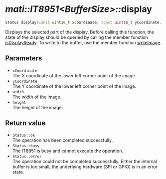 # _mati::IT8951\<BufferSize\>::_**display**

```cpp
Status display(const uint16_t xCoordinate, const uint16_t yCoordinate, const uint16_t width, const uint16_t height);
```

Displays the selected part of the display. Before calling this function, the state of the display should be queried by calling the member function [isDisplayReady](isDisplayReady.md). To write to the buffer, use the member function [writeImage](writeImage.md).

## Parameters

- `xCoordinate`  
The X coordinate of the lower left corner point of the image.
- `yCoordinate`  
The Y coordinate of the lower left corner point of the image.
- `width`  
The width of the image.
- `height`  
The height of the image.

## Return value

- `Status::ok`  
 The operation has been completed successfully.
- `Status::busy`  
 The IT8951 is busy and cannot execute the operation.
- `Status::error`  
 The operation could not be completed successfully. Either the internal buffer is too small, the underlying hardware (SPI or GPIO) is in an error state.
